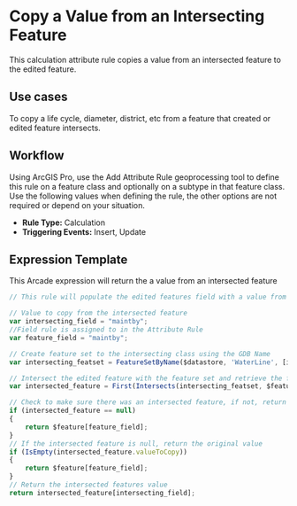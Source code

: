 # Copy a Value from an Intersecting Feature

This calculation attribute rule copies a value from an intersected feature to the edited feature.

## Use cases

To copy a life cycle, diameter, district, etc from a feature that created or edited feature intersects.

## Workflow

Using ArcGIS Pro, use the Add Attribute Rule geoprocessing tool to define this rule on a feature class and optionally on a subtype in that feature class.  Use the following values when defining the rule, the other options are not required or depend on your situation.
  
  - **Rule Type:** Calculation
  - **Triggering Events:** Insert, Update



## Expression Template

This Arcade expression will return the a value from an intersected feature

```js
// This rule will populate the edited features field with a value from an intersecting feature

// Value to copy from the intersected feature
var intersecting_field = "maintby";
//Field rule is assigned to in the Attribute Rule
var feature_field = "maintby";

// Create feature set to the intersecting class using the GDB Name
var intersecting_featset = FeatureSetByName($datastore, 'WaterLine', [intersecting_field], true);

// Intersect the edited feature with the feature set and retrieve the first feature
var intersected_feature = First(Intersects(intersecting_featset, $feature));

// Check to make sure there was an intersected feature, if not, return the original value
if (intersected_feature == null)
{
    return $feature[feature_field];
}
// If the intersected feature is null, return the original value
if (IsEmpty(intersected_feature.valueToCopy))
{
    return $feature[feature_field];
}
// Return the intersected features value
return intersected_feature[intersecting_field];
```
